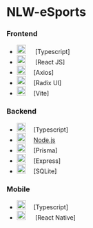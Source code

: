 # NLW-eSports

### Frontend 

- <a href="https://www.typescriptlang.org/" title="Typescript"><img src="https://github.com/get-icon/geticon/raw/master/icons/typescript-icon.svg" alt="Typescript" width="21px" height="21px"></a> &emsp; [Typescript] 
- <a href="https://axios-http.com/" title="React"><img src="https://github.com/get-icon/geticon/raw/master/icons/react.svg" alt="React" width="21px" height="21px"></a> &emsp; [React JS] 
- <a href="https://reactjs.org/" title="Axios"><img src="https://axios-http.com/assets/favicon.ico" alt="React" width="21px" height="21px"></a> &emsp;[Axios] 
- <a href="https://www.radix-ui.com/" title="Radix "><img src="https://www.radix-ui.com/favicon.svg" alt="React" width="21px" height="21px"></a>&emsp; [Radix UI] 
- <a href="https://vitejs.dev/" title="Vite"><img src="https://github.com/get-icon/geticon/raw/master/icons/vite.svg" alt="Vite" width="21px" height="21px"></a>&emsp; [Vite] 
### Backend
- <a href="https://www.typescriptlang.org/" title="Typescript"><img src="https://github.com/get-icon/geticon/raw/master/icons/typescript-icon.svg" alt="Typescript" width="21px" height="21px"></a>&emsp;  [Typescript] 
- <a href="https://nodejs.org/" title="Node.js"><img src="https://github.com/get-icon/geticon/raw/master/icons/nodejs-icon.svg" alt="Node.js" width="21px" height="21px"></a>&emsp;  [Node.js](https://nodejs.org/) 
- <a href="https://prisma.io/" title="Prisma"><img src="https://www.prisma.io/images/favicon-32x32.png" alt="Vite" width="21px" height="21px"></a>&emsp; [Prisma] 
- <a href="http://expressjs.com" title="Express"><img src="http://expressjs.com/images/favicon.png" alt="Vite" width="21px" height="21px"></a> &emsp;[Express] 
- <a href="https://www.sqlite.org/index.html" title="# SQLite"><img src="https://www.prisma.io/prisma-in-your-ecosystem-page/sqllite.svg" alt="MySQL" width="21px" height="21px"></a>&emsp; [SQLite] 
### Mobile
- <a href="https://www.typescriptlang.org/" title="Typescript"><img src="https://github.com/get-icon/geticon/raw/master/icons/typescript-icon.svg" alt="Typescript" width="21px" height="21px"></a>&emsp;  [Typescript] 
- <a href="https://axios-http.com/" title="React"><img src="https://github.com/get-icon/geticon/raw/master/icons/react.svg" alt="React" width="21px" height="21px"></a> &emsp; [React Native]
